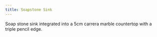 ```yaml
---
title: Soapstone Sink
---
```


Soap stone sink integrated into a 5cm carrera marble countertop with a triple pencil edge.
